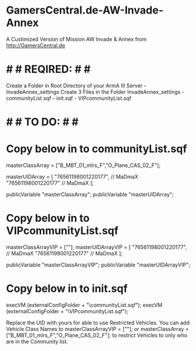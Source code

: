 # GamersCentral.de-AW-Invade-Annex
A Custimized Version of Mission AW Invade &amp; Annex from http://GamersCentral.de


# # #  REQIRED:  # # # 
Create a Folder in Root Directory of your ArmA III Server - InvadeAnnex_settings
Create 3 Files in the Folder InvadeAnnex_settings - communityList.sqf - init.sqf - VIPcommunityList.sqf


# # #  TO DO:  # # # 

# Copy below in to communityList.sqf #

masterClassArray = ["B_MBT_01_mlrs_F","O_Plane_CAS_02_F"];

masterUIDArray = [
  "76561198001220177", // MaDmaX
  "76561198001220177" // MaDmaX
];

publicVariable "masterClassArray";
publicVariable "masterUIDArray";



# Copy below in to VIPcommunityList.sqf #

masterClassArrayVIP = [""];
masterUIDArrayVIP = [
  "76561198001220177", // MaDmaX
  "76561198001220177" // MaDmaX
];

publicVariable "masterClassArrayVIP";
publicVariable "masterUIDArrayVIP";


# Copy below in to init.sqf #

execVM (externalConfigFolder + "\communityList.sqf");
execVM (externalConfigFolder + "\VIPcommunityList.sqf");


Replace the UID with yours for able to use Restricted Vehicles.
You can add Vehicle Class Names to masterClassArrayVIP = [""]; or masterClassArray = ["B_MBT_01_mlrs_F","O_Plane_CAS_02_F"]; to restrict Vehicles to only who are in the Community list.
